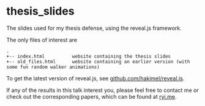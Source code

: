 # thesis_slides

The slides used for my thesis defense, using the reveal.js framework. 

The only files of interest are 

```
.
+-- index.html          website containing the thesis slides
+-- old_files.html      website containing an earlier version (with some fun random walker animations) 
```

To get the latest version of reveal.js, see [github.com/hakimel/reveal.js](https://github.com/hakimel/reveal.js). 

If any of the results in this talk interest you, please feel free to contact me or check out the corresponding papers, which can be found at [ryi.me](http://ryi.me).
